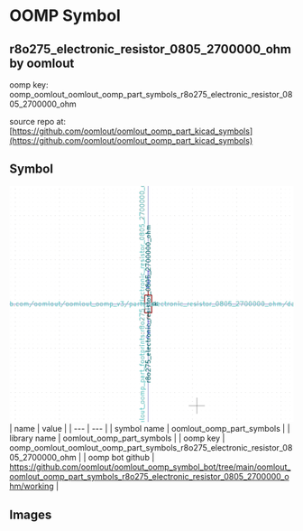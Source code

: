 # OOMP Symbol  
## r8o275_electronic_resistor_0805_2700000_ohm  by oomlout  
  
oomp key: oomp_oomlout_oomlout_oomp_part_symbols_r8o275_electronic_resistor_0805_2700000_ohm  
  
source repo at: [https://github.com/oomlout/oomlout_oomp_part_kicad_symbols](https://github.com/oomlout/oomlout_oomp_part_kicad_symbols)  
## Symbol  
  
[![working.png](working_600.png)](working.png)  
| name | value | 
| --- | --- | 
| symbol name | oomlout_oomp_part_symbols | 
| library name | oomlout_oomp_part_symbols | 
| oomp key | oomp_oomlout_oomlout_oomp_part_symbols_r8o275_electronic_resistor_0805_2700000_ohm | 
| oomp bot github | https://github.com/oomlout/oomlout_oomp_symbol_bot/tree/main/oomlout_oomlout_oomp_part_symbols_r8o275_electronic_resistor_0805_2700000_ohm/working | 
## Images  
